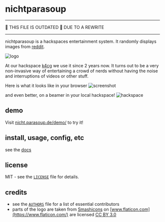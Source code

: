 # nichtparasoup

---

:construction:  THIS FILE IS OUTDATED
:construction:  DUE TO A REWRITE

---



nichtparasoup is a hackspaces entertainment system.
It randomly displays images from
[reddit](https://reddit.com).

![logo](images/logo.png)

At our hackspace [k4cg](https://k4cg.org) we
use it since 2 years now. It turns out to be a very non-invasive way of
entertaining a crowd of nerds without having the noise and interruptions of
videos or other stuff.

Here is what it looks like in your browser
![screenshot](images/screenshot.png)

and even better, on a beamer in your local hackspace!
![hackspace](images/hackspace.jpg)

## demo

Visit [nicht.parasoup.de/demo/](http://nicht.parasoup.de/demo/) to try it!

## install, usage, config, etc 

see the [docs](docs)

## license

MIT - see the [`LICENSE`](LICENSE) file for details.

## credits

* see the [`AUTHORS`](AUTHORS) file for a list of essential contributors
* parts of the logo are taken
   from [Smashicons](https://www.flaticon.com/authors/smashicons)
   on [www.flaticon.com](https://www.flaticon.com/)
   are licensed [CC BY 3.0](https://creativecommons.org/licenses/by/3.0/)
